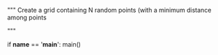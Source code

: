 """
Create a grid containing N random points (with a minimum distance among points

"""


if __name__ == '__main__':
    main()
